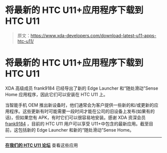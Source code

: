 # 将最新的 HTC U11+应用程序下载到 HTC U11

> 原文：<https://www.xda-developers.com/download-latest-u11-apps-htc-u11/>

# 将最新的 HTC U11+应用程序下载到 HTC U11

XDA 高级成员 frank9184 已经导出了新的 Edge Launcher 和“随处滑动”Sense Home 应用程序，因此它们可以安装在 HTC U11 上。

当智能手机 OEM 推出新设备时，他们通常会为客户提供一些新的和/或更新的应用程序。这些更新有时可能需要一段时间才能在公司的旧设备上发布(如果有的话)，但如果您有 APK，有时它们可以很容易地安装。感谢 XDA 资深会员 [frank9184](https://forum.xda-developers.com/member.php?u=5567204) ，目前的 HTC U11 用户可以享受 U11+中包含的最新应用。截至目前，这包括新的 Edge Launcher 和新的“随处滑动”Sense Home。

* * *

[**在我们的 HTC U11 论坛**](https://forum.xda-developers.com/u11/themes/u11-edge-launcher-swipe-t3699672) 查看这些应用
